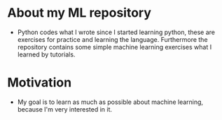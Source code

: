# About my ML repository
* Python codes what I wrote since I started learning python, these are exercises for practice and learning the language. Furthermore the    repository contains some simple machine learning exercises what I learned by tutorials. 
# Motivation
* My goal is to learn as much as possible about machine learning, because I'm very interested in it.

